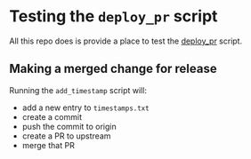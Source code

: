# Testing the `deploy_pr` script

All this repo does is provide a place to test the [deploy_pr][deploy_pr] script.

[deploy_pr]: https://github.com/jonallured/deploy_pr

## Making a merged change for release

Running the `add_timestamp` script will:

* add a new entry to `timestamps.txt`
* create a commit
* push the commit to origin
* create a PR to upstream
* merge that PR

